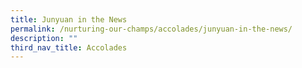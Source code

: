 ```yaml
---
title: Junyuan in the News
permalink: /nurturing-our-champs/accolades/junyuan-in-the-news/
description: ""
third_nav_title: Accolades
---
```

